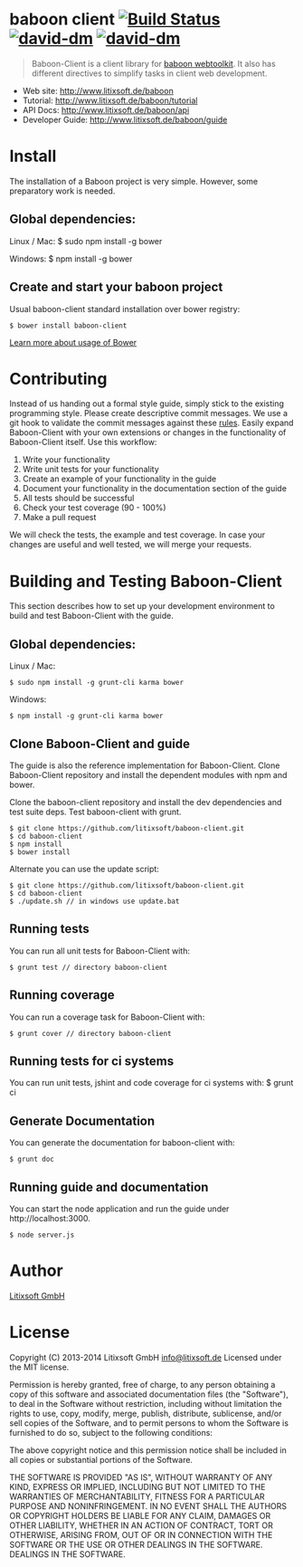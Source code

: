 # baboon client [![Build Status](https://img.shields.io/travis/litixsoft/baboon-client/v0.4.svg)](https://travis-ci.org/litixsoft/baboon-client) [![david-dm](https://david-dm.org/litixsoft/baboon-client.png)](https://david-dm.org/litixsoft/baboon-client/) [![david-dm](https://david-dm.org/litixsoft/baboon-client/dev-status.png)](https://david-dm.org/litixsoft/baboon-client#info=devDependencies&view=table)

> Baboon-Client is a client library for [baboon webtoolkit](https://github.com/litixsoft/baboon). It also has different directives to simplify tasks in client web development.

* Web site: http://www.litixsoft.de/baboon
* Tutorial: http://www.litixsoft.de/baboon/tutorial
* API Docs: http://www.litixsoft.de/baboon/api
* Developer Guide: http://www.litixsoft.de/baboon/guide

# Install
The installation of a Baboon project is very simple. However, some preparatory work is needed.

## Global dependencies:

Linux / Mac:
    $ sudo npm install -g bower

Windows:
    $ npm install -g bower

## Create and start your baboon project
Usual baboon-client standard installation over bower registry:

    $ bower install baboon-client

[Learn more about usage of Bower](https://github.com/bower/bower#usage)

# Contributing
Instead of us handing out a formal style guide, simply stick to the existing programming style. Please create descriptive commit messages.
We use a git hook to validate the commit messages against these [rules](https://docs.google.com/document/d/1QrDFcIiPjSLDn3EL15IJygNPiHORgU1_OOAqWjiDU5Y/edit#heading=h.uyo6cb12dt6w).
Easily expand Baboon-Client with your own extensions or changes in the functionality of Baboon-Client itself. Use this workflow:

1. Write your functionality
2. Write unit tests for your functionality
3. Create an example of your functionality in the guide
4. Document your functionality in the documentation section of the guide
5. All tests should be successful
6. Check your test coverage (90 - 100%)
7. Make a pull request

We will check the tests, the example and test coverage. In case your changes are useful and well tested, we will merge your requests.

# Building and Testing Baboon-Client
This section describes how to set up your development environment to build and test Baboon-Client with the guide.

## Global dependencies:

Linux / Mac:

    $ sudo npm install -g grunt-cli karma bower

Windows:

    $ npm install -g grunt-cli karma bower


## Clone Baboon-Client and guide
The guide is also the reference implementation for Baboon-Client.
Clone Baboon-Client repository and install the dependent modules with npm and bower.

Clone the baboon-client repository and install the dev dependencies and test suite deps.
Test baboon-client with grunt.

    $ git clone https://github.com/litixsoft/baboon-client.git
    $ cd baboon-client
    $ npm install
    $ bower install

Alternate you can use the update script:

    $ git clone https://github.com/litixsoft/baboon-client.git
    $ cd baboon-client
    $ ./update.sh // in windows use update.bat

## Running tests
You can run all unit tests for Baboon-Client with:

    $ grunt test // directory baboon-client

## Running coverage
You can run a coverage task for Baboon-Client with:

    $ grunt cover // directory baboon-client

## Running tests for ci systems
You can run unit tests, jshint and code coverage for ci systems with:
    $ grunt ci

## Generate Documentation
You can generate the documentation for baboon-client with:

    $ grunt doc

## Running guide and documentation
You can start the node application and run the guide under http://localhost:3000.

    $ node server.js

# Author
[Litixsoft GmbH](http://www.litixsoft.de)

# License
Copyright (C) 2013-2014 Litixsoft GmbH <info@litixsoft.de>
Licensed under the MIT license.

Permission is hereby granted, free of charge, to any person obtaining a copy
of this software and associated documentation files (the "Software"), to deal
in the Software without restriction, including without limitation the rights
to use, copy, modify, merge, publish, distribute, sublicense, and/or sell
copies of the Software, and to permit persons to whom the Software is
furnished to do so, subject to the following conditions:

The above copyright notice and this permission notice shall be included in
all copies or substantial portions of the Software.

THE SOFTWARE IS PROVIDED "AS IS", WITHOUT WARRANTY OF ANY KIND, EXPRESS OR
IMPLIED, INCLUDING BUT NOT LIMITED TO THE WARRANTIES OF MERCHANTABILITY,
FITNESS FOR A PARTICULAR PURPOSE AND NONINFRINGEMENT. IN NO EVENT SHALL THE
AUTHORS OR COPYRIGHT HOLDERS BE LIABLE FOR ANY CLAIM, DAMAGES OR OTHER
LIABILITY, WHETHER IN AN ACTION OF CONTRACT, TORT OR OTHERWISE, ARISING FROM,
OUT OF OR IN CONNECTION WITH THE SOFTWARE OR THE USE OR OTHER DEALINGS IN
THE SOFTWARE. DEALINGS IN THE SOFTWARE.
